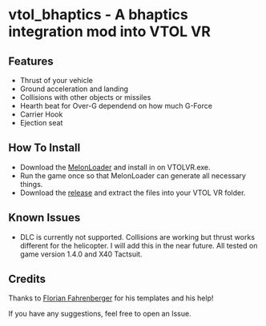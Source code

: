 # vtol_bhaptics - A bhaptics integration mod into VTOL VR
## Features

* Thrust of your vehicle
* Ground acceleration and landing
* Collisions with other objects or missiles
* Hearth beat for Over-G dependend on how much G-Force
* Carrier Hook
* Ejection seat

## How To Install

* Download the [MelonLoader](https://melonwiki.xyz/) and install in on VTOLVR.exe.
* Run the game once so that MelonLoader can generate all necessary things.
* Download the [release](https://github.com/McFredward/vtol_bhaptics/releases/tag/release) and extract the files into your VTOL VR folder.

## Known Issues
* DLC is currently not supported. Collisions are working but thrust works different for the helicopter. I will add this in the near future. All tested on game version 1.4.0 and X40 Tactsuit.

## Credits
Thanks to [Florian Fahrenberger](https://github.com/floh-bhaptics) for his templates and his help!

If you have any suggestions, feel free to open an Issue.
